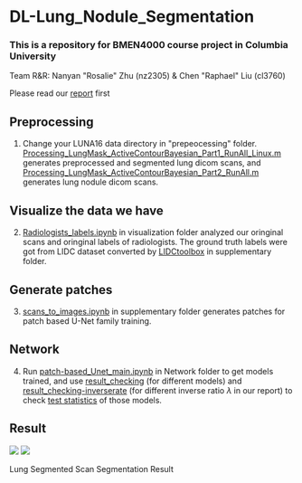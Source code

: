 # DL-Lung_Nodule_Segmentation
### This is a repository for BMEN4000 course project in Columbia University

Team R&R: Nanyan "Rosalie" Zhu (nz2305) & Chen "Raphael" Liu (cl3760)

Please read our [report](https://github.com/RosalieZhu/DL-Lung_Nodule_Segmentation/blob/master/BMEN4000_Final_Project_Report_nz2305_cl3760.pdf) first

## Preprocessing
1. Change your LUNA16 data directory in "prepeocessing" folder. [Processing_LungMask_ActiveContourBayesian_Part1_RunAll_Linux.m](https://github.com/RosalieZhu/DL-Lung_Nodule_Segmentation/blob/master/ActivateContour%2BBayesianPreprocessing/Processing_LungMask_ActiveContourBayesian_Part1_RunAll_Linux.m) generates preprocessed and segmented lung dicom scans, and [Processing_LungMask_ActiveContourBayesian_Part2_RunAll.m](https://github.com/RosalieZhu/DL-Lung_Nodule_Segmentation/blob/master/ActivateContour%2BBayesianPreprocessing/Processing_LungMask_ActiveContourBayesian_Part2_RunAll.m) generates lung nodule dicom scans.

## Visualize the data we have
2. [Radiologists_labels.ipynb](https://github.com/RosalieZhu/DL-Lung_Nodule_Segmentation/blob/master/visulization/Radiologists_labels.ipynb) in visualization folder analyzed our oringinal scans and oringinal labels of radiologists. The ground truth labels were got from LIDC dataset converted by [LIDCtoolbox](https://github.com/RosalieZhu/DL-Lung_Nodule_Segmentation/tree/master/Supplementary/LIDCToolbox) in supplementary folder.

## Generate patches
3. [scans_to_images.ipynb](https://github.com/RosalieZhu/DL-Lung_Nodule_Segmentation/blob/master/Supplementary/scans_to_images.ipynb) in supplementary folder generates patches for patch based U-Net family training.

## Network
4. Run [patch-based_Unet_main.ipynb](https://github.com/RosalieZhu/DL-Lung_Nodule_Segmentation/blob/master/Network/patch-based_Unet_main.ipynb) in Network folder to get models trained, and use [result_checking](https://github.com/RosalieZhu/DL-Lung_Nodule_Segmentation/blob/master/visulization/result_checking) (for different models) and [result_checking-inverserate](https://github.com/RosalieZhu/DL-Lung_Nodule_Segmentation/blob/master/visulization/result_checking-inverserate) (for different inverse ratio $\lambda$ in our report) to check [test statistics](https://github.com/RosalieZhu/DL-Lung_Nodule_Segmentation/blob/master/visulization/result_plot.ipynb) of those models.

## Result
![](lung-segmented.gif)          ![](Seg_result.gif)

Lung Segmented Scan                                          Segmentation Result
